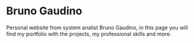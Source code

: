 # Bruno Gaudino
Personal website from system analist Bruno Gaudino, in this page you will find my portfolio with the projects, my professional skills and more.
